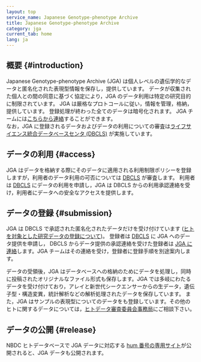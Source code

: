 ```yaml
---
layout: top
service_name: Japanese Genotype-phenotype Archive
title: Japanese Genotype-phenotype Archive
category: jga
current_tab: home
lang: ja
---
```


## 概要  {#introduction}

Japanese Genotype-phenotype Archive (JGA)
は個人レベルの遺伝学的なデータと匿名化された表現型情報を保存し，提供しています。
データが収集された個人との間の同意に基づく協定により，JGA のデータ利用は特定の研究目的に制限されています。 JGA
は厳格なプロトコールに従い，情報を管理，格納，提供しています。
登録処理が終わった全てのデータは暗号化されます。 JGA
チームには[こちらから連絡](/contact-ddbj.html)することができます。  
なお，JGA に登録されるデータおよびデータの利用についての審査は[ライフサイエンス統合データベースセンタ (DBCLS)](http://humandbs.dbcls.jp/) が実施しています。

## データの利用  {#access}

JGA はデータを格納する際にそのデータに適用される利用制限ポリシーを登録しますが，利用者のデータ利用の可否については [DBCLS](http://humandbs.dbcls.jp/) が審査します。 利用者は
[DBCLS](http://humandbs.dbcls.jp/) にデータの利用を申請し，JGA は DBCLS からの利用承認連絡を受け，利用者にデータへの安全なアクセスを提供します。

## データの登録  {#submission}

JGA は DBCLS で承認された匿名化されたデータだけを受け付けています
([ヒトを対象とした研究データの登録について](/policies.html#submission-of-human-data))。
登録者は [DBCLS](http://humandbs.dbcls.jp/) に JGA へのデータ提供を申請し，
DBCLS からデータ提供の承認連絡を受けた登録者は [JGA に連絡](/contact-ddbj.html)します。JGA
チームはその連絡を受け，登録者に登録手順を別途案内します。

データの受領後，JGA はデータベースへの格納のためにデータを処理し，同時に投稿されたオリジナルなファイル形式も保存します。JGA では多岐にわたるデータを受け付けており，アレイと新世代シークエンサーからの生データ，遺伝子型・構造変異，統計解析などの解析処理されたデータを保存しています。
また，JGA はサンプルの表現型についてのデータをも登録しています。その他のヒトに関するデータについては，[ヒトデータ審査委員会事務局](http://humandbs.dbcls.jp/)にご相談下さい。

## データの公開  {#release}

NBDC ヒトデータベースで JGA データに対応する [hum 番号の専用サイト](https://humandbs.dbcls.jp/data-use/all-researches)が公開されると、JGA データも公開されます。  